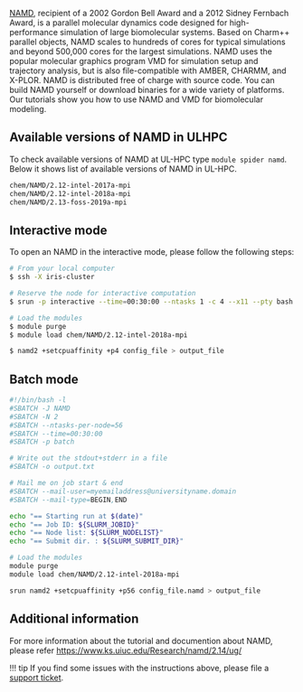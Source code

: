 [NAMD](https://www.ks.uiuc.edu/Research/namd/), recipient of a 2002 Gordon Bell Award and a 2012 Sidney Fernbach Award,
is a parallel molecular dynamics code designed for high-performance simulation
of large biomolecular systems. Based on Charm++ parallel objects,
NAMD scales to hundreds of cores for typical simulations and beyond 500,000 cores for the largest simulations.
NAMD uses the popular molecular graphics program VMD for simulation setup and
trajectory analysis, but is also file-compatible with AMBER, CHARMM, and X-PLOR.
NAMD is distributed free of charge with source code. You can build NAMD yourself or
download binaries for a wide variety of platforms.
Our tutorials show you how to use NAMD and VMD for biomolecular modeling. 

## Available versions of NAMD in ULHPC
To check available versions of NAMD at UL-HPC type `module spider namd`.
Below it shows list of available versions of NAMD in UL-HPC.

```bash
chem/NAMD/2.12-intel-2017a-mpi
chem/NAMD/2.12-intel-2018a-mpi
chem/NAMD/2.13-foss-2019a-mpi
```

## Interactive mode
To open an NAMD in the interactive mode, please follow the following steps:

```bash
# From your local computer
$ ssh -X iris-cluster

# Reserve the node for interactive computation
$ srun -p interactive --time=00:30:00 --ntasks 1 -c 4 --x11 --pty bash -i

# Load the modules
$ module purge
$ module load chem/NAMD/2.12-intel-2018a-mpi

$ namd2 +setcpuaffinity +p4 config_file > output_file
```

## Batch mode
```bash
#!/bin/bash -l
#SBATCH -J NAMD
#SBATCH -N 2
#SBATCH --ntasks-per-node=56
#SBATCH --time=00:30:00
#SBATCH -p batch

# Write out the stdout+stderr in a file
#SBATCH -o output.txt

# Mail me on job start & end
#SBATCH --mail-user=myemailaddress@universityname.domain
#SBATCH --mail-type=BEGIN,END

echo "== Starting run at $(date)"
echo "== Job ID: ${SLURM_JOBID}"
echo "== Node list: ${SLURM_NODELIST}"
echo "== Submit dir. : ${SLURM_SUBMIT_DIR}"

# Load the modules
module purge
module load chem/NAMD/2.12-intel-2018a-mpi

srun namd2 +setcpuaffinity +p56 config_file.namd > output_file
```
## Additional information
For more information about the tutorial and documention about NAMD,
please refer https://www.ks.uiuc.edu/Research/namd/2.14/ug/

!!! tip
    If you find some issues with the instructions above,
    please file a [support ticket](https://hpc.uni.lu/support).  